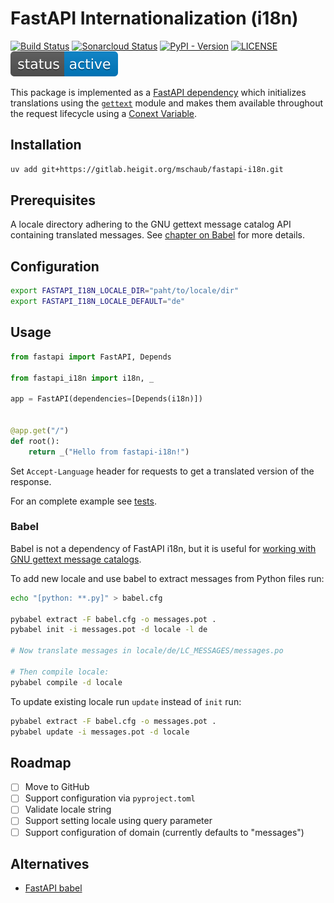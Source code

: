 # FastAPI Internationalization (i18n)

[![Build Status](https://jenkins.heigit.org/buildStatus/icon?job=fastapi-i18n/main)](https://jenkins.heigit.org/job/fastapi-i18n/job/main/)
[![Sonarcloud Status](https://sonarcloud.io/api/project_badges/measure?project=fastapi-i18n&metric=alert_status)](https://sonarcloud.io/dashboard?id=fastapi-i18n)
[![PyPI - Version](https://img.shields.io/pypi/v/fastapi-i18n)](https://pypi.org/project/fastapi-i18n/)
[![LICENSE](https://img.shields.io/github/license/GIScience/fastapi-i18n)](COPYING)
[![status: active](https://github.com/GIScience/badges/raw/master/status/active.svg)](https://github.com/GIScience/badges#active)

This package is implemented as a [FastAPI dependency](https://fastapi.tiangolo.com/tutorial/dependencies/dependencies-with-yield/?h=depende) which initializes translations using the [`gettext`](https://docs.python.org/3/library/gettext.html) module and makes them available throughout the request lifecycle using a [Conext Variable](https://docs.python.org/3/library/contextvars.html).

## Installation

```bash
uv add git+https://gitlab.heigit.org/mschaub/fastapi-i18n.git
```

## Prerequisites

A locale directory adhering to the GNU gettext message catalog API containing translated messages. See [chapter on Babel](#Babel) for more details.

## Configuration

```bash
export FASTAPI_I18N_LOCALE_DIR="paht/to/locale/dir"
export FASTAPI_I18N_LOCALE_DEFAULT="de"
```

## Usage

```python
from fastapi import FastAPI, Depends

from fastapi_i18n import i18n, _

app = FastAPI(dependencies=[Depends(i18n)])


@app.get("/")
def root():
    return _("Hello from fastapi-i18n!")
```

Set `Accept-Language` header for requests to get a translated version of the response.

For an complete example see [tests](/tests).

### Babel

Babel is not a dependency of FastAPI i18n, but it is useful for [working with GNU gettext message catalogs](https://babel.pocoo.org/en/latest/messages.html).

To add new locale and use babel to extract messages from Python files run:
```bash
echo "[python: **.py]" > babel.cfg

pybabel extract -F babel.cfg -o messages.pot .
pybabel init -i messages.pot -d locale -l de

# Now translate messages in locale/de/LC_MESSAGES/messages.po

# Then compile locale:
pybabel compile -d locale
```

To update existing locale run `update` instead of `init` run:
```bash
pybabel extract -F babel.cfg -o messages.pot .
pybabel update -i messages.pot -d locale
```


## Roadmap

- [ ] Move to GitHub
- [ ] Support configuration via `pyproject.toml`
- [ ] Validate locale string
- [ ] Support setting locale using query parameter
- [ ] Support configuration of domain (currently defaults to "messages")

## Alternatives

- [FastAPI babel](https://github.com/Anbarryprojects/fastapi-babel)
